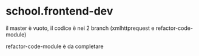 # school.frontend-dev

il master è vuoto, il codice è nei 2 branch (xmlhttprequest e refactor-code-module)

refactor-code-module è da completare